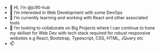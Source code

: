 - 👋 Hi, I’m @jc90-hub
- 👀 I’m interested in Web Development with some DevOps
- 🌱 I’m currently learning and working with React and other associated tools
- 💞️ I’m looking to collaborate on Big Projects where I can continue to hone my skillset for Web Dev with tech stack required
      for robust responsive websites e.g React, Bootstrap, Typescript, CSS, HTML, JQuery etc
- 📫 


